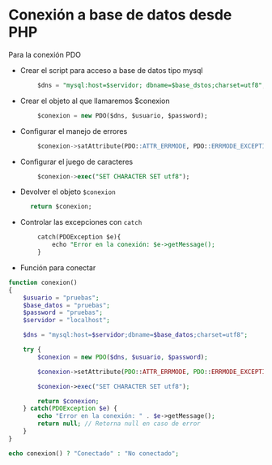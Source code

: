 # Conexión a base de datos desde PHP
Para la conexión PDO

- Crear el script para acceso a base de datos tipo mysql 
```sql
        $dns = "mysql:host=$servidor; dbname=$base_dstos;charset=utf8";
```
- Crear el objeto al que llamaremos $conexion

```sql
        $conexion = new PDO($dns, $usuario, $password);
```
- Configurar el manejo de errores
 
```sql 
        $conexion->satAttribute(PDO::ATTR_ERRMODE, PDO::ERRMODE_EXCEPTION);
```
- Configurar el juego de caracteres
```sql
        $conexion->exec("SET CHARACTER SET utf8");
```
- Devolver el objeto ``$conexion``
```sql
      return $conexion;
```
- Controlar las excepciones con ``catch``
```sql
        catch(PDOException $e){
            echo "Error en la conexión: $e->getMessage();
        }
```
- Función para conectar

```php
function conexion()
{
    $usuario = "pruebas";
    $base_datos = "pruebas";
    $password = "pruebas";
    $servidor = "localhost";

    $dns = "mysql:host=$servidor;dbname=$base_datos;charset=utf8";

    try {
        $conexion = new PDO($dns, $usuario, $password);

        $conexion->setAttribute(PDO::ATTR_ERRMODE, PDO::ERRMODE_EXCEPTION);

        $conexion->exec("SET CHARACTER SET utf8");

        return $conexion;
    } catch(PDOException $e) {
        echo "Error en la conexión: " . $e->getMessage();
        return null; // Retorna null en caso de error
    }
}

echo conexion() ? "Conectado" : "No conectado";
```

